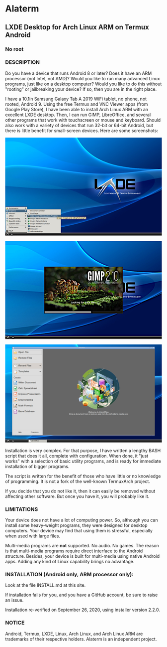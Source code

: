 # Alaterm
## LXDE Desktop for Arch Linux ARM on Termux Android
### No root

### DESCRIPTION

Do you have a device that runs Android 8 or later?
Does it have an ARM processor (not Intel, not AMD)?
Would you like to run many advanced Linux programs,
just like on a desktop computer?
Would you like to do this without "rooting" or jailbreaking your device?
If so, then you are in the right place.

I have a 10.1in Samsung Galaxy Tab A 2019 WiFi tablet,
no phone, not rooted, Android 9.
Using the free Termux and VNC Viewer apps (from Google Play Store),
I have been able to install Arch Linux ARM with an excellent LXDE desktop.
Then, I can run GIMP, LibreOffice,
and several other programs that work with touchscreen or mouse and keyboard.
Should also work with a variety of devices that run 32-bit or 64-bit Android,
but there is little benefit for small-screen devices.
Here are some screenshots:

![screenshot of LXDE desktop](lxde-alaterm.png)

![screenshot of GIMP](gimp-alaterm.png)

![screenshot of LIbreOffice](libreoffice-alaterm.png)

Installation is very complex.
For that purpose, I have written a lengthy BASH script that does it all,
complete with configuration.
When done, it "just works" with a selection of basic utility programs,
and is ready for immediate installation of bigger programs.

The script is written for the benefit of those
who have little or no knowledge of programming.
It is not a fork of the well-known TermuxArch project.

If you decide that you do not like it,
then it can easily be removed without affecting other software.
But once you have it, you will probably like it.

### LIMITATIONS

Your device does not have a lot of computing power.
So, although you can install some heavy-weight programs,
they were designed for desktop computers.
Your device may find that using them is stressful,
especially when used with large files.

Multi-media programs are **not** supported. No audio. No games.
The reason is that multi-media programs require
direct interface to the Android structure.
Besides, your device is built for multi-media using native Android apps.
Adding any kind of Linux capability brings no advantage.


### INSTALLATION (Android only, ARM processor only):

Look at the file INSTALL.md at this site.

If installation fails for you, and you have a GitHub account,
be sure to raise an issue.

Installation re-verified on September 26, 2020,
using installer version 2.2.0.


### NOTICE

Android, Termux, LXDE, Linux, Arch Linux, and Arch Linux ARM are trademarks
of their respective holders. Alaterm is an independent project.
